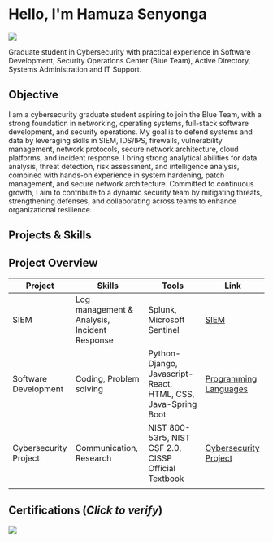 # Hello, I'm Hamuza Senyonga
<a href="https://www.linkedin.com/in/hamuza-senyonga-847429237?lipi=urn%3Ali%3Apage%3Ad_flagship3_profile_view_base_contact_details%3B528lop2iQOCo9feWCa76Cw%3D%3D/"><img src="https://img.shields.io/badge/-LinkedIn-0072b1?&style=for-the-badge&logo=linkedin&logoColor=white" /></a>

Graduate student in Cybersecurity with practical experience in Software Development, Security Operations Center (Blue Team), Active Directory, 
Systems Administration and IT Support.

## Objective

I am a cybersecurity graduate student aspiring to join the Blue Team, with a strong foundation in networking, operating systems, full-stack software development, and security operations. My goal is to defend systems and data by leveraging skills in SIEM, IDS/IPS, firewalls, vulnerability management, network protocols, secure network architecture, cloud platforms, and incident response. I bring strong analytical abilities for data analysis, threat detection, risk assessment, and intelligence analysis, combined with hands-on experience in system hardening, patch management, and secure network architecture. Committed to continuous growth, I aim to contribute to a dynamic security team by mitigating threats, strengthening defenses, and collaborating across teams to enhance organizational resilience.

## Projects & Skills

## Project Overview 
|     Project     |                 Skills                |     Tools       |      Link       |
| --------------- | ------------------------------------- | --------------- | --------------- |
|SIEM             |Log management & Analysis, Incident Response|Splunk, Microsoft Sentinel|<a href="">SIEM</a>              
|Software Development| Coding, Problem solving              |Python-Django, Javascript-React, HTML, CSS, Java-Spring Boot          | <a href="">Programming Languages</a>                |
|Cybersecurity Project|Communication, Research            |NIST 800-53r5, NIST CSF 2.0, CISSP Official Textbook|<a href="">Cybersecurity Project</a>                |
|                 |                                       |                 |                 |

## Certifications (*Click to verify*)
<div>
<a href=" " target="_blank">
  <img src="https://img.shields.io/badge/-Security%2B-FF0000?&style=for-the-badge&logo=CompTIA&logoColor=white" />
</a>
<div>

